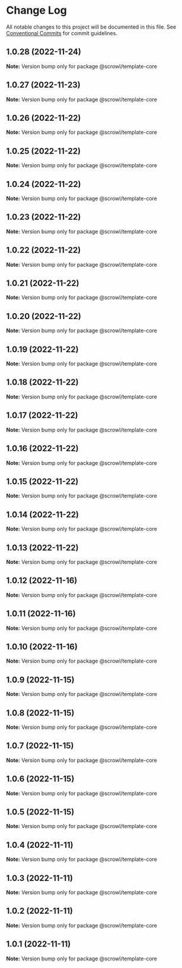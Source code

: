 # Change Log

All notable changes to this project will be documented in this file.
See [Conventional Commits](https://conventionalcommits.org) for commit guidelines.

## 1.0.28 (2022-11-24)

**Note:** Version bump only for package @scrowl/template-core





## 1.0.27 (2022-11-23)

**Note:** Version bump only for package @scrowl/template-core





## 1.0.26 (2022-11-22)

**Note:** Version bump only for package @scrowl/template-core





## 1.0.25 (2022-11-22)

**Note:** Version bump only for package @scrowl/template-core





## 1.0.24 (2022-11-22)

**Note:** Version bump only for package @scrowl/template-core





## 1.0.23 (2022-11-22)

**Note:** Version bump only for package @scrowl/template-core





## 1.0.22 (2022-11-22)

**Note:** Version bump only for package @scrowl/template-core





## 1.0.21 (2022-11-22)

**Note:** Version bump only for package @scrowl/template-core





## 1.0.20 (2022-11-22)

**Note:** Version bump only for package @scrowl/template-core





## 1.0.19 (2022-11-22)

**Note:** Version bump only for package @scrowl/template-core





## 1.0.18 (2022-11-22)

**Note:** Version bump only for package @scrowl/template-core





## 1.0.17 (2022-11-22)

**Note:** Version bump only for package @scrowl/template-core





## 1.0.16 (2022-11-22)

**Note:** Version bump only for package @scrowl/template-core





## 1.0.15 (2022-11-22)

**Note:** Version bump only for package @scrowl/template-core





## 1.0.14 (2022-11-22)

**Note:** Version bump only for package @scrowl/template-core





## 1.0.13 (2022-11-22)

**Note:** Version bump only for package @scrowl/template-core





## 1.0.12 (2022-11-16)

**Note:** Version bump only for package @scrowl/template-core





## 1.0.11 (2022-11-16)

**Note:** Version bump only for package @scrowl/template-core





## 1.0.10 (2022-11-16)

**Note:** Version bump only for package @scrowl/template-core





## 1.0.9 (2022-11-15)

**Note:** Version bump only for package @scrowl/template-core





## 1.0.8 (2022-11-15)

**Note:** Version bump only for package @scrowl/template-core





## 1.0.7 (2022-11-15)

**Note:** Version bump only for package @scrowl/template-core





## 1.0.6 (2022-11-15)

**Note:** Version bump only for package @scrowl/template-core





## 1.0.5 (2022-11-15)

**Note:** Version bump only for package @scrowl/template-core





## 1.0.4 (2022-11-11)

**Note:** Version bump only for package @scrowl/template-core





## 1.0.3 (2022-11-11)

**Note:** Version bump only for package @scrowl/template-core





## 1.0.2 (2022-11-11)

**Note:** Version bump only for package @scrowl/template-core





## 1.0.1 (2022-11-11)

**Note:** Version bump only for package @scrowl/template-core
